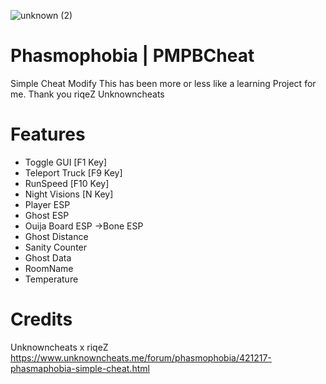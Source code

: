 ![unknown (2)](https://user-images.githubusercontent.com/40579794/96164418-682ef500-0f45-11eb-8e4f-878e5085b63b.png)

# Phasmophobia | PMPBCheat
Simple Cheat Modify
This has been more or less like a learning Project for me. Thank you riqeZ Unknowncheats

# Features
- Toggle GUI [F1 Key]
- Teleport Truck [F9 Key]
- RunSpeed [F10 Key]
- Night Visions [N Key]
- Player ESP
- Ghost ESP
- Ouija Board ESP
->Bone ESP
- Ghost Distance
- Sanity Counter
- Ghost Data
- RoomName
- Temperature

# Credits
Unknowncheats x riqeZ
https://www.unknowncheats.me/forum/phasmophobia/421217-phasmaphobia-simple-cheat.html
